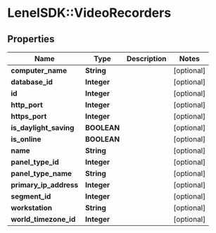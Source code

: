 # LenelSDK::VideoRecorders

## Properties
Name | Type | Description | Notes
------------ | ------------- | ------------- | -------------
**computer_name** | **String** |  | [optional] 
**database_id** | **Integer** |  | [optional] 
**id** | **Integer** |  | [optional] 
**http_port** | **Integer** |  | [optional] 
**https_port** | **Integer** |  | [optional] 
**is_daylight_saving** | **BOOLEAN** |  | [optional] 
**is_online** | **BOOLEAN** |  | [optional] 
**name** | **String** |  | [optional] 
**panel_type_id** | **Integer** |  | [optional] 
**panel_type_name** | **String** |  | [optional] 
**primary_ip_address** | **Integer** |  | [optional] 
**segment_id** | **Integer** |  | [optional] 
**workstation** | **String** |  | [optional] 
**world_timezone_id** | **Integer** |  | [optional] 


